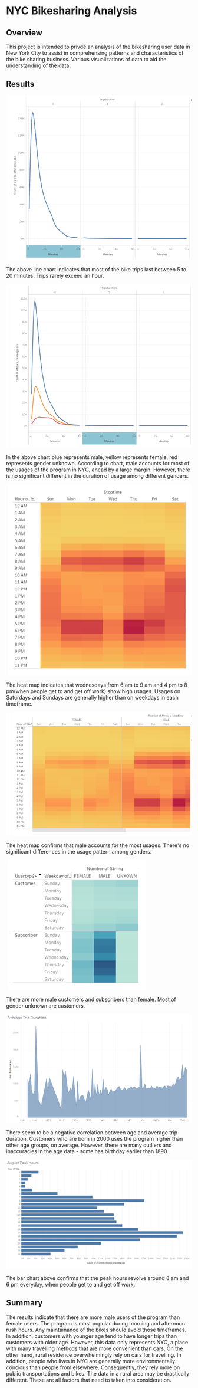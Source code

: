 # NYC Bikesharing Analysis
## Overview
This project is intended to privde an analysis of the bikesharing user data in New York City to assist in comprehensing patterns and characteristics of the bike sharing business. Various visualizations of data to aid the understanding of the data.

## Results
![alt text](https://github.com/tixie0124/bikesharing/blob/main/image/checkout_time_for_customers.PNG)

The above line chart indicates that most of the bike trips last between 5 to 20 minutes. Trips rarely exceed an hour.


![alt text](https://github.com/tixie0124/bikesharing/blob/main/image/check_out_times_by_gender.PNG)

In the above chart blue represents male, yellow represents female, red represents gender unknown. According to chart, male accounts for most of the usages of the program in NYC, ahead by a large margin. However, there is no significant different in the duration of usage among different genders.


![alt text](https://github.com/tixie0124/bikesharing/blob/main/image/heat_map.PNG)

The heat map indicates that wednesdays from 6 am to 9 am and 4 pm to 8 pm(when people get to and get off work) show high usages. Usages on Saturdays and Sundays are generally higher than on weekdays in each timeframe. 


![alt text](https://github.com/tixie0124/bikesharing/blob/main/image/heat_map_by_gender.PNG)

The heat map confirms that male accounts for the most usages. There's no significant differences in the usage pattern among genders.


![alt text](https://github.com/tixie0124/bikesharing/blob/main/image/trips_by_gender.PNG)

There are more male customers and subscribers than female. Most of gender unknown are customers.


![alt text](https://github.com/tixie0124/bikesharing/blob/main/image/average_trip_duration.PNG)

There seem to be a negative correlation between age and average trip duration. Customers who are born in 2000 uses the program higher than other age groups, on average. However, there are many outliers and inaccuracies in the age data - some has birthday earlier than 1890.

![alt text](https://github.com/tixie0124/bikesharing/blob/main/image/august_peak_hours.PNG)

The bar chart above confirms that the peak hours revolve around 8 am and 6 pm everyday, when people get to and get off work.

## Summary
The results indicate that there are more male users of the program than female users. The program is most popular during morning and afternoon rush hours. Any maintainance of the bikes should avoid those timeframes. In addition, customers with younger age tend to have longer trips than customers with older age. However, this data only represents NYC, a place with many travelling methods that are more convenient than cars. On the other hand, rural residence overwhelmingly rely on cars for travelling. In addition, people who lives in NYC are generally more environmentally concious than people from elsewhere. Consequently, they rely more on public transportations and bikes. The data in a rural area may be drastically different. These are all factors that need to taken into consideration.  




